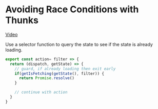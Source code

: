 # Avoiding Race Conditions with Thunks
[Video](https://egghead.io/lessons/javascript-redux-avoiding-race-conditions-with-thunks)

Use a selector function to query the state to see if the state is already loading.

```js
export const action= filter => {
  return (dispatch, getState) => {
    // guard, if already loading then exit early
    if(getIsFetching(getState(), filter)) {
      return Promise.resolve()
    }

    // continue with action
  }
}
```

